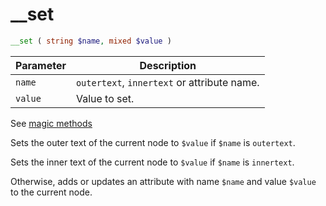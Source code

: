 # __set

```php
__set ( string $name, mixed $value )
```

| Parameter | Description
| --------- | -----------
| `name`    | `outertext`, `innertext` or attribute name.
| `value`   | Value to set.

See [magic methods](https://php.net/manual/en/language.oop5.overloading.php#object.get)

Sets the outer text of the current node to `$value` if `$name` is `outertext`.

Sets the inner text of the current node to `$value` if `$name` is `innertext`.

Otherwise, adds or updates an attribute with name `$name` and value `$value` to the current node.